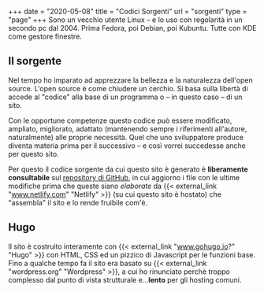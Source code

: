 +++
date = "2020-05-08"
title = "Codici Sorgenti"
url = "sorgenti"
type = "page"
+++
Sono un vecchio utente Linux – e lo uso con regolarità in un secondo pc dal 2004. Prima Fedora, poi Debian, poi Kubuntu. Tutte con KDE come gestore finestre.

## Il sorgente
Nel tempo ho imparato ad apprezzare la bellezza e la naturalezza dell'open source.
L'open source è come chiudere un cerchio. Si basa sulla libertà di accede al "codice" alla base di un programma o – in questo caso – di un sito.

Con le opportune competenze questo codice può essere modificato, ampliato, migliorato, adattato (mantenendo sempre i riferimenti all'autore, naturalmente) alle proprie necessità.
Quel che uno sviluppatore produce diventa materia prima per il successivo – e così vorrei succedesse anche per questo sito.

Per questo il codice sorgente da cui questo sito è generato è **liberamente consultabile** sul [repository di GitHub](link_github), in cui aggiorno i file con le ultime modifiche prima che queste siano _elaborate_ da {{< external_link "www.netlify.com" "Netlify" >}} (su cui questo sito è hostato) che "assembla" il sito e lo rende fruibile com'è.

## Hugo
Il sito è costruito interamente con {{< external_link "www.gohugo.io?" "Hugo" >}}  con HTML, CSS ed un pizzico di Javascript per le funzioni base.
Fino a qualche tempo fa il sito era basato su {{< external_link "wordpress.org" "Wordpress" >}}, a cui ho rinunciato perchè troppo complesso dal punto di vista strutturale e...**lento** per gli hosting comuni.